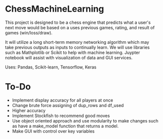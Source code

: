 # ChessMachineLearning
This project is designed to be a chess engine that predicts what a user's next move would be based on a uses previous games, rating, and result of games (win/loss/draw).

It will utilize a long short-term memory networking algorithm which may take previous outputs as inputs to continually learn. We will use libraries such as Mathplotlib or Scikit to help with machine learning. Juypter notebook will assist with visualization of data and GUI services.  

Uses: Pandas, Scikit-learn, Tensorflow, Keras

# To-Do
* Implement display accuracy for all players at once  
* Change brute force assigning of dup_rows and df_used  
* Higher accuracy  
* Implement Stockfish to recommend good moves   
* Use object oriented approach and use modularity to make changes such as have a make_model function that returns a model.  
* Make GUI with control over key variables


